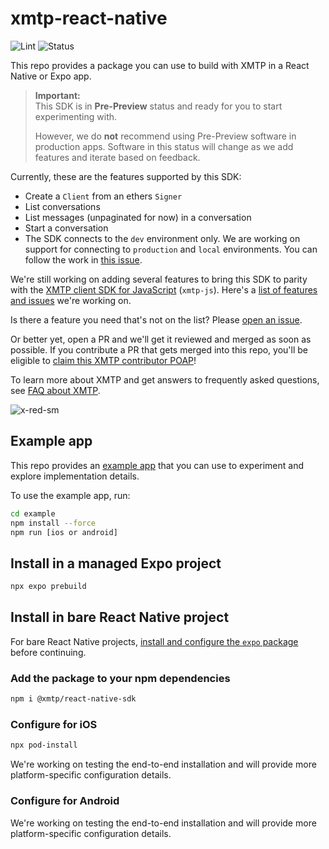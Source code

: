 # xmtp-react-native

![Lint](https://github.com/xmtp/xmtp-android/actions/workflows/lint.yml/badge.svg) ![Status](https://img.shields.io/badge/Project_Status-Pre--Preview-red)

This repo provides a package you can use to build with XMTP in a React Native or Expo app.

> **Important:**  
> This SDK is in **Pre-Preview** status and ready for you to start experimenting with.
>
> However, we do **not** recommend using Pre-Preview software in production apps. Software in this status will change as we add features and iterate based on feedback.

Currently, these are the features supported by this SDK:

- Create a `Client` from an ethers `Signer`
- List conversations
- List messages (unpaginated for now) in a conversation
- Start a conversation
- The SDK connects to the `dev` environment only. We are working on support for connecting to `production` and `local` environments. You can follow the work in [this issue](https://github.com/xmtp/xmtp-react-native/issues/4).

We're still working on adding several features to bring this SDK to parity with the [XMTP client SDK for JavaScript](https://github.com/xmtp/xmtp-js) (`xmtp-js`). Here's a [list of features and issues](https://github.com/xmtp/xmtp-react-native/issues) we're working on.

Is there a feature you need that's not on the list? Please [open an issue](https://github.com/xmtp/xmtp-react-native/issues).

Or better yet, open a PR and we'll get it reviewed and merged as soon as possible. If you contribute a PR that gets merged into this repo, you'll be eligible to [claim this XMTP contributor POAP](https://www.gitpoap.io/gp/1042)!

To learn more about XMTP and get answers to frequently asked questions, see [FAQ about XMTP](https://xmtp.org/docs/dev-concepts/faq).

![x-red-sm](https://user-images.githubusercontent.com/510695/163488403-1fb37e86-c673-4b48-954e-8460ae4d4b05.png)

## Example app

This repo provides an [example app](example) that you can use to experiment and explore implementation details.

To use the example app, run:

```bash
cd example
npm install --force
npm run [ios or android]
```

## Install in a managed Expo project

```bash
npx expo prebuild
```

## Install in bare React Native project

For bare React Native projects, [install and configure the `expo` package](https://docs.expo.dev/bare/installing-expo-modules/) before continuing.

### Add the package to your npm dependencies

```bash
npm i @xmtp/react-native-sdk
```

### Configure for iOS

```bash
npx pod-install
```

We're working on testing the end-to-end installation and will provide more platform-specific configuration details.

### Configure for Android

We're working on testing the end-to-end installation and will provide more platform-specific configuration details.
